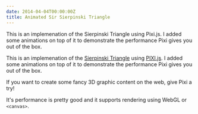 ```yaml
---
date: 2014-04-04T00:00:00Z
title: Animated Sir Sierpinski Triangle
---
```


This is an implemenation of the Sierpinski Triangle using Pixi.js.
I added some animations on top of it to demonstrate
the performance Pixi gives you out of the box.<!--more-->


This is an implemenation of the [Sierpinski Triangle](https://en.wikipedia.org/wiki/Sierpinski_triangle) using [PIXI.js](http://www.pixijs.com/).
I added some animations on top of it to demonstrate
the performance Pixi gives you out of the box.


<script data-slug-hash="Gflmy" data-user="jorin" data-height="400" data-default-tab="result" data-theme-id="8862" class='codepen' async src="//codepen.io/assets/embed/ei.js" ></script>

If you want to create some fancy 3D graphic content on the web, give Pixi a try!

It's performance is pretty good and it supports rendering using WebGL or `<canvas>`.
